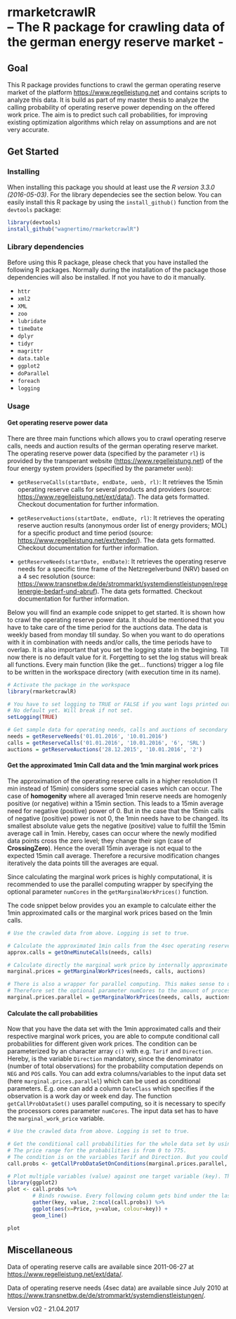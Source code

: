# rmarketcrawlR <br/> – The R package for crawling data of the german energy reserve market - 


## Goal

This R package provides functions to crawl the german operating reserve market of the platform https://www.regelleistung.net and contains scripts to analyze this data.
It is build as part of my master thesis to analyze the calling probability of operating reserve power depending on the offered work price. The aim is to predict such call probabilities, for improving existing optimization algorithms which relay on assumptions and are not very accurate.

## Get Started

### Installing

When installing this package you should at least use the *R version 3.3.0 (2016-05-03)*. For the library dependecies see the section below. You can easily install this R package by using the `install_github()` function from the `devtools` package:

```r
library(devtools)
install_github("wagnertimo/rmarketcrawlR")
```
### Library dependencies

Before using this R package, please check that you have installed the following R packages. Normally during the installation of the package those dependencies will also be installed. If not you have to do it manually.

- `httr`
- `xml2`
- `XML`
- `zoo`
- `lubridate`
- `timeDate`
- `dplyr`
- `tidyr`
- `magrittr`
- `data.table`
- `ggplot2`
- `doParallel`
- `foreach`
- `logging`


### Usage

#### Get operating reserve power data

There are three main functions which allows you to crawl operating reserve calls, needs and auction results of the german operating reserve market. The operating reserve power data (specified by the parameter `rl`) is provided by the transperant website (https://www.regelleistung.net) of the four energy system providers (specified by the parameter `uenb`):

* `getReserveCalls(startDate, endDate, uenb, rl)`: It retrieves the 15min operating reserve calls for several products and providers (source: https://www.regelleistung.net/ext/data/). The data gets formatted. Checkout documentation for further information.

* `getReserveAuctions(startDate, endDate, rl)`: It retrieves the operating reserve auction results (anonymous order list of energy providers; MOL) for a specific product and time period (source: https://www.regelleistung.net/ext/tender/). The data gets formatted. Checkout documentation for further information.

* `getReserveNeeds(startDate, endDate)`: It retrieves the operating reserve needs for a specific time frame of the Netzregelverbund (NRV) based on a 4 sec resolution (source: https://www.transnetbw.de/de/strommarkt/systemdienstleistungen/regelenergie-bedarf-und-abruf). The data gets formatted. Checkout documentation for further information.

Below you will find an example code snippet to get started. It is shown how to crawl the operating reserve power data. It should be mentioned that you have to take care of the time period for the auctions data. The data is weekly based from monday till sunday. So when you want to do operations with it in combination with needs and/or calls, the time periods have to overlap. It is also important that you set the logging state in the begining. Till now there is no default value for it. Forgetting to set the log status will break all functions. Every main function (like the get... functions) trigger a log file to be written in the workspace directory (with execution time in its name).

```r
# Activate the package in the workspace
library(rmarketcrawlR)

# You have to set logging to TRUE or FALSE if you want logs printed out and written in a file (Good for Debugging)
# No default yet. Will break if not set.
setLogging(TRUE)

# Get sample data for operating needs, calls and auctions of secondary reserve power from the Netzregelverbund
needs = getReserveNeeds('01.01.2016', '10.01.2016')
calls = getReserveCalls('01.01.2016', '10.01.2016', '6', 'SRL')
auctions = getReserveAuctions('28.12.2015', '10.01.2016', '2')

```

#### Get the approximated 1min Call data and the 1min marginal work prices

The approximation of the operating reserve calls in a higher resolution (1 min instead of 15min) considers some special cases which can occur. The case of **homogenity** where all averaged 1min reserve needs are homogenly positive (or negative) within a 15min section. This leads to a 15min average need for negative (positive) power of 0. But in the case that the 15min calls of negative (positive) power is not 0, the 1min needs have to be changed. Its smallest absolute value gets the negative (positive) value to fulfill the 15min average call in 1min. Hereby, cases can occur where the newly modified data points cross the zero level; they change their sign (case of **CrossingZero**). Hence the overall 15min average is not equal to the expected 15min call average. Therefore a recursive modification changes iteratively the data points till the averages are equal.

Since calculating the marginal work prices is highly computational, it is recommended to use the parallel computing wrapper by specifying the optional parameter `numCores` in the `getMarginalWorkPrices()` function.

The code snippet below provides you an example to calculate either the 1min approximated calls or the marginal work prices based on the 1min calls.

```r
# Use the crawled data from above. Logging is set to true.

# Calculate the approximated 1min calls from the 4sec operating reserve needs data
approx.calls = getOneMinuteCalls(needs, calls)

# Calculate directly the marginal work price by internally approximate 1min calls
marginal.prices = getMarginalWorkPrices(needs, calls, auctions)

# There is also a wrapper for parallel computing. This makes sense to use if the time period lies over several days
# Therefore set the optional parameter numCores to the amount of processors you want to use. 
marginal.prices.parallel = getMarginalWorkPrices(needs, calls, auctions, numCores = 2)

```

#### Calculate the call probabilities

Now that you have the data set with the 1min approximated calls and their respective marginal work prices, you are able to compute conditional call probabilities for different given work prices. The condition can be parameterized by an character array `c()`  with e.g. `Tarif` and `Direction`. Hereby, is the variable `Direction` mandatory, since the denominator (number of total observations) for the probability computation depends on `NEG` and `POS` calls. You can add extra columns/variables to the input data set (here `marginal.prices.parallel`) which can be used as conditional parameters. E.g. one can add a column `DateClass` which specifies if the observation is a work day or week end day. The function `getCallProbDataSet()` uses parallel computing, so it is necessary to specify the processors cores parameter `numCores`. The input data set has to have the `marginal_work_price` variable. 

```r
# Use the crawled data from above. Logging is set to true.

# Get the conditional call probabilities for the whole data set by using just one processor core. 
# The price range for the probabilities is from 0 to 775. 
# The condition is on the variables Tarif and Direction. But you could add e.g. a DateClass column and condition additionally by e.g. Weekend or Workday
call.probs <- getCallProbDataSetOnConditions(marginal.prices.parallel, 1, 0, 775, c("Tarif", "Direction"))

# Plot multiple variables (value) against one target variable (key). The target has to be omitted for the values (2:...)
library(ggplot2)
plot <- call.probs %>%
        # Binds rowwise. Every following column gets bind under the last row. The key variabel (here Price) gets repeated
        gather(key, value, 2:ncol(call.probs)) %>%
        ggplot(aes(x=Price, y=value, colour=key)) +
        geom_line()

plot

```


## Miscellaneous

Data of operating reserve calls are available since 2011-06-27 at https://www.regelleistung.net/ext/data/.

Data of operating reserve needs (4sec data) are available since July 2010 at https://www.transnetbw.de/de/strommarkt/systemdienstleistungen/.


Version v02 - 21.04.2017
